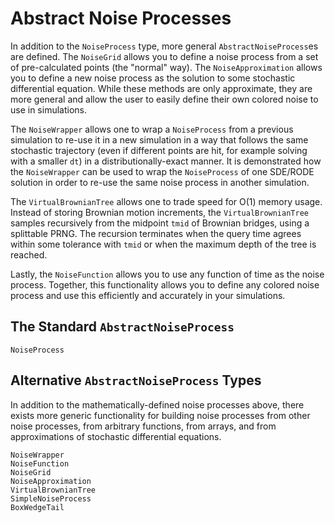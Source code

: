 # Abstract Noise Processes

In addition to the `NoiseProcess` type, more general `AbstractNoiseProcess`es
are defined. The `NoiseGrid` allows you to define a noise process from a set
of pre-calculated points (the "normal" way). The `NoiseApproximation` allows
you to define a new noise process as the solution to some stochastic differential
equation. While these methods are only approximate, they are more general and
allow the user to easily define their own colored noise to use in simulations.

The `NoiseWrapper` allows one to wrap a `NoiseProcess` from a previous simulation
to re-use it in a new simulation in a way that follows the same stochastic
trajectory (even if different points are hit, for example solving with a
smaller `dt`) in a distributionally-exact manner. It is demonstrated how the
`NoiseWrapper` can be used to wrap the `NoiseProcess` of one SDE/RODE solution
in order to re-use the same noise process in another simulation.

The `VirtualBrownianTree` allows one to trade speed for O(1) memory usage.
Instead of storing Brownian motion increments, the `VirtualBrownianTree` samples
recursively from the midpoint `tmid` of Brownian bridges, using a splittable PRNG.
The recursion terminates when the query time agrees within some tolerance
with `tmid` or when the maximum depth of the tree is reached.

Lastly, the `NoiseFunction` allows you to use any function of time as the
noise process. Together, this functionality allows you to define any colored
noise process and use this efficiently and accurately in your simulations.

## The Standard `AbstractNoiseProcess`

```@docs
NoiseProcess
```

## Alternative `AbstractNoiseProcess` Types

In addition to the mathematically-defined noise processes above, there exists
more generic functionality for building noise processes from other noise processes,
from arbitrary functions, from arrays, and from approximations of stochastic
differential equations.

```@docs
NoiseWrapper
NoiseFunction
NoiseGrid
NoiseApproximation
VirtualBrownianTree
SimpleNoiseProcess
BoxWedgeTail
```